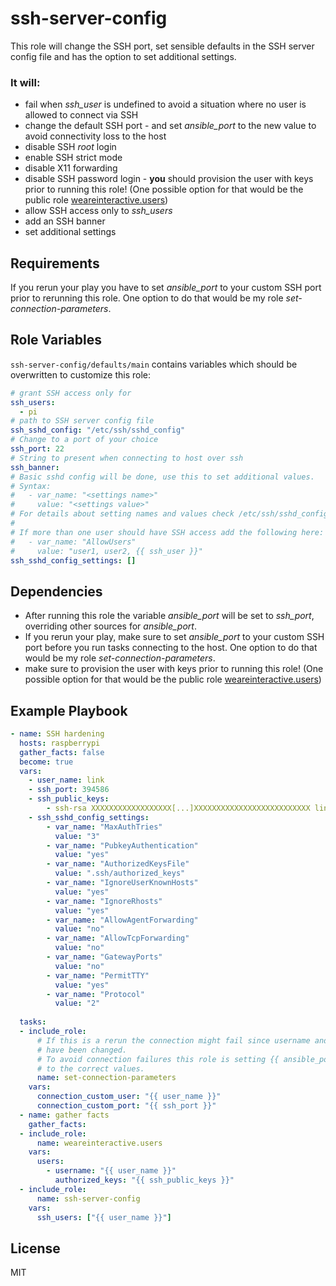 ssh-server-config
=========

This role will change the SSH port, set sensible defaults in the SSH server config file and has the option to set additional settings.

### It will:
  * fail when *ssh_user* is undefined to avoid a situation where no user is allowed to connect via SSH
  * change the default SSH port - and set *ansible_port* to the new value to avoid connectivity loss to the host
  * disable SSH *root* login
  * enable SSH strict mode
  * disable X11 forwarding
  * disable SSH password login - **you** should provision the user with keys prior to running this role! (One possible option for that would be the public role [weareinteractive.users](https://galaxy.ansible.com/weareinteractive/users))
  * allow SSH access only to *ssh_users*
  * add an SSH banner
  * set additional settings


Requirements
------------

If you rerun your play you have to set *ansible_port* to your custom SSH port prior to rerunning this role. One option to do that would be my role *set-connection-parameters*.


Role Variables
--------------

```ssh-server-config/defaults/main``` contains variables which should be overwritten to customize this role:
```yaml
# grant SSH access only for
ssh_users: 
  - pi
# path to SSH server config file
ssh_sshd_config: "/etc/ssh/sshd_config"
# Change to a port of your choice
ssh_port: 22
# String to present when connecting to host over ssh
ssh_banner:
# Basic sshd config will be done, use this to set additional values.
# Syntax:
#   - var_name: "<settings name>"
#     value: "<settings value>"
# For details about setting names and values check /etc/ssh/sshd_config.
#
# If more than one user should have SSH access add the following here:
#   - var_name: "AllowUsers"
#     value: "user1, user2, {{ ssh_user }}"
ssh_sshd_config_settings: []
```


Dependencies
------------

* After running this role the variable *ansible_port* will be set to *ssh_port*, overriding other sources for *ansible_port*.
* If you rerun your play, make sure to set *ansible_port* to your custom SSH port before you run tasks connecting to the host. One option to do that would be my role *set-connection-parameters*.
* make sure to provision the user with keys prior to running this role! (One possible option for that would be the public role [weareinteractive.users](https://galaxy.ansible.com/weareinteractive/users))


Example Playbook
----------------

```yaml
- name: SSH hardening
  hosts: raspberrypi
  gather_facts: false
  become: true
  vars:
    - user_name: link
    - ssh_port: 394586
    - ssh_public_keys:
        - ssh-rsa XXXXXXXXXXXXXXXXXX[...]XXXXXXXXXXXXXXXXXXXXXXXXXX link@my-computer.local
    - ssh_sshd_config_settings:
        - var_name: "MaxAuthTries"
          value: "3"
        - var_name: "PubkeyAuthentication"
          value: "yes"
        - var_name: "AuthorizedKeysFile"
          value: ".ssh/authorized_keys"
        - var_name: "IgnoreUserKnownHosts"
          value: "yes"
        - var_name: "IgnoreRhosts"
          value: "yes"
        - var_name: "AllowAgentForwarding"
          value: "no"
        - var_name: "AllowTcpForwarding"
          value: "no"
        - var_name: "GatewayPorts"
          value: "no"
        - var_name: "PermitTTY"
          value: "yes"
        - var_name: "Protocol"
          value: "2"
  
  tasks:
  - include_role: 
      # If this is a rerun the connection might fail since username and / or ssh port might
      # have been changed. 
      # To avoid connection failures this role is setting {{ ansible_port }} & {{ ansible_user }}
      # to the correct values.
      name: set-connection-parameters
    vars:
      connection_custom_user: "{{ user_name }}"
      connection_custom_port: "{{ ssh_port }}"
  - name: gather facts
    gather_facts:
  - include_role: 
      name: weareinteractive.users
    vars:
      users:
        - username: "{{ user_name }}"
          authorized_keys: "{{ ssh_public_keys }}"
  - include_role: 
      name: ssh-server-config
    vars:
      ssh_users: ["{{ user_name }}"]
```


License
-------

MIT